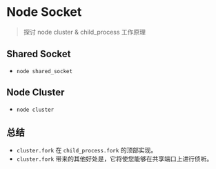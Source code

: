 # Node Socket 
> 探讨 node cluster & child_process 工作原理 

## Shared Socket 
+ `node shared_socket`

## Node Cluster
+ `node cluster`

## 总结

+ `cluster.fork` 在 `child_process.fork` 的顶部实现。 
+ `cluster.fork` 带来的其他好处是，它将使您能够在共享端口上进行侦听。